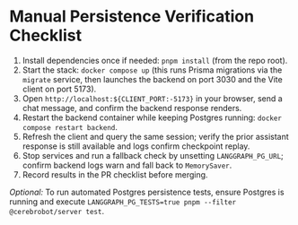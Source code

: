 # Manual Persistence Verification Checklist

1. Install dependencies once if needed: `pnpm install` (from the repo root).
2. Start the stack: `docker compose up` (this runs Prisma migrations via the `migrate` service, then launches the backend on port 3030 and the Vite client on port 5173).
3. Open `http://localhost:${CLIENT_PORT:-5173}` in your browser, send a chat message, and confirm the backend response renders.
4. Restart the backend container while keeping Postgres running: `docker compose restart backend`.
5. Refresh the client and query the same session; verify the prior assistant response is still available and logs confirm checkpoint replay.
6. Stop services and run a fallback check by unsetting `LANGGRAPH_PG_URL`; confirm backend logs warn and fall back to `MemorySaver`.
7. Record results in the PR checklist before merging.

_Optional:_ To run automated Postgres persistence tests, ensure Postgres is running and execute `LANGGRAPH_PG_TESTS=true pnpm --filter @cerebrobot/server test`.

